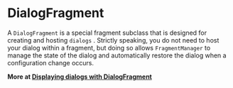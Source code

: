 # DialogFragment
A `DialogFragment` is a special fragment subclass that is designed for creating and hosting `dialogs`
. Strictly speaking, you do not need to host your dialog within a fragment, but doing so allows
`FragmentManager` to manage the state of the dialog and automatically restore the dialog when
a configuration change occurs.

**More at [Displaying dialogs with DialogFragment](https://developer.android.com/guide/fragments/dialogs#kotlin)**